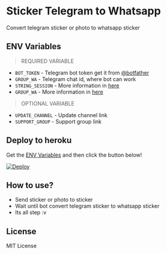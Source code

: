 # Sticker Telegram to Whatsapp
Convert telegram sticker or photo to whatsapp sticker

## ENV Variables
> REQUIRED VARIABLE
- `BOT_TOKEN` - Telegram bot token get it from [@botfather](https://t.me/botfather)
- `GROUP_WA` - Telegram chat id, where bot can work
- `STRING_SESSION` - More information in [here](./tutorial/session.md)
- `GROUP_WA` - More information in [here](./tutorial/chat_id.md)
> OPTIONAL VARIABLE
- `UPDATE_CHANNEL` - Update channel link
- `SUPPORT_GROUP` - Support group link

## Deploy to heroku
Get the [ENV Variables](#env-variables) and then click the button below!  

[![Deploy](https://www.herokucdn.com/deploy/button.svg)](https://dashboard.heroku.com/new?button-url=https%3A%2F%2Fgithub.com%2FOhYoonHee%2Fsticker-tele-to-wa&template=https%3A%2F%2Fgithub.com%2FOhYoonHee%2Fsticker-tele-to-wa)

## How to use?
- Send sticker or photo to sticker
- Wait until bot convert telegram sticker to whatsapp sticker
- Its all step :v


## License
MIT License